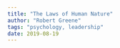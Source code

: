 ```yaml
---
title: "The Laws of Human Nature"
author: "Robert Greene"
tags: "psychology, leadership"
date: 2019-08-19
---
```



